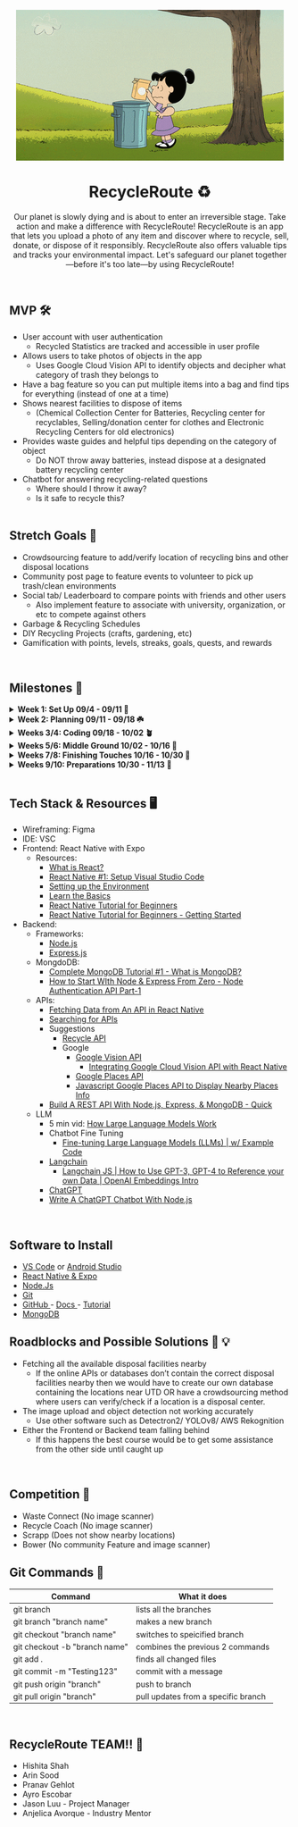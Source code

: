 <p align="center">
  <img align="center" src="recycle.gif">

# <h1 align="center">RecycleRoute :recycle:</h1>

<p align="center">
Our planet is slowly dying and is about to enter an irreversible stage. Take action and make a difference with RecycleRoute! RecycleRoute is an app that lets you upload a photo of any item and discover where to recycle, sell, donate, or dispose of it responsibly. RecycleRoute also offers valuable tips and tracks your environmental impact. Let's safeguard our planet together—before it's too late—by using RecycleRoute!
</p>
<br>

## MVP :hammer_and_wrench:

- User account with user authentication
  - Recycled Statistics are tracked and accessible in user profile
- Allows users to take photos of objects in the app
  - Uses Google Cloud Vision API to identify objects and decipher what category of trash they belongs to
- Have a bag feature so you can put multiple items into a bag and find tips for everything (instead of one at a time)
- Shows nearest facilities to dispose of items
  - (Chemical Collection Center for Batteries, Recycling center for recyclables, Selling/donation center for clothes and Electronic Recycling Centers for old electronics)
- Provides waste guides and helpful tips depending on the category of object
  - Do NOT throw away batteries, instead dispose at a designated battery recycling center
- Chatbot for answering recycling-related questions
  - Where should I throw it away?
  - Is it safe to recycle this?
    <br> <br>

## Stretch Goals :rocket:

- Crowdsourcing feature to add/verify location of recycling bins and other disposal locations
- Community post page to feature events to volunteer to pick up trash/clean environments
- Social tab/ Leaderboard to compare points with friends and other users
  - Also implement feature to associate with university, organization, or etc to compete against others
- Garbage & Recycling Schedules
- DIY Recycling Projects (crafts, gardening, etc)
- Gamification with points, levels, streaks, goals, quests, and rewards

<br>

## Milestones :calendar:

<details>
  
**<summary>Week 1: Set Up 09/4 - 09/11 :seedling: </summary>**

#### General:

- Discuss who’s frontend/backend and the overall project/tech stack
- Set up communication, environments, and <a href="https://www.when2meet.com/?26280852-TiZTA">when2meet</a>
- Go over GitHub basics
- Start working on UI designs with Figma
  - Low Fidelity to High Fidelity

#### Frontend

- Look into React Native and CSS

#### Backend

- Start looking into Tech Stack (MongoDB, Express, Node.js)
- Play around with the APIs (use Postman)
- Look into LLM for chatbot and start playing around with it
<br>
</details>

<details>
  
**<summary>Week 2: Planning 09/11 - 09/18 :shamrock: </summary>**

#### Frontend:

- Go over some UI design basics
- Flesh out the collective vision for the app
- Figma Design **due** by the **end of week 2**

#### Backend:

- Plan out database design schema
- Start setting up the User Authentication and the Database. Have a working prototype by the end of the 2nd week
- Keep doing research with the tech stack and APIs
- Look into LLM for chatbot and start playing around with it

<br>
</details>

<details>
  
**<summary>Weeks 3/4: Coding  09/18 - 10/02 :potted_plant: </summary>**
  
#### Frontend:
  - Code initial screens
    - **Login/SignUp Pages** 
    - **Picture Page** 
      - Should be able to take/upload pictures of an object
      - Identifies what the item is and provides a helpful guide and tips on how to recycle it (image a <a href="https://youtu.be/NBmLFMN0fdw?si=-kPb11z3OIlgmm82&t=1285">Pokedex </a>)
        -  Access to the Recycle Page
      - Have a bag to add uploaded multiple objects
        - Shows quantity, item, and ability to remove
    - **Recyle Page** 
      - Google Maps with custom icons for recycling areas
      - Google Map integration that shows the nearest available disposal facilities

#### Backend:

- Set up the APIs for object detection and categorizing the type of recycling
- Start training the LLM and setting up the chatbot
- Start working on adding guides and tips that appear when trash items are received
<br>
</details>

<details>

**<summary>Weeks 5/6: Middle Ground 10/02 - 10/16 :cactus:</summary>**

#### Frontend:

- **Profile Page**

  - Has user’s information and their statistic
  - History of what has been recycled

- **Home page**
  - Has user statistic
    - Number of \_\_\_ recycled
    - Reduced Carbon footprint
    - How long the world could last if everyone recycled like you
  - Helpful guides and tips for recycling
- **Chatbot Page**
  - Should allow the user to input any text they want

#### Backend:

- Connect the login/create page with the backend database
- **Home Page**
  - List the user’s stats and their impact on the planet
  - Provides courses/links/videos to tips on how to recycle
- **User Database**
  - Each object the user recycles is stored in history and the statistics are tracked and updated
- **Chatbot Implementation**
  - Have it work with some basic questions like: - Where should I throw it away? - Is it safe to recycle this?
  <br>
  </details>

<details>

**<summary>Weeks 7/8: Finishing Touches 10/16 - 10/30 :deciduous_tree:</summary>**

- Backend and Frontend communicate to finish integration to connect and test
- Have the **entire** app **working**
- If possible work on stretch goals:
  - Community post page to feature events to volunteer to pick up trash/clean environments
  - Social tab/ Leaderboard to compare points with friends and other users
  - DIY Recycling Projects (crafts, gardening, etc)
- Begin **working** on the **script**

#### Frontend:

- Polish up MVP features and help the backend if needed

#### Backend:

- Finish everything
<br>
</details>

<details>

**<summary>Weeks 9/10: Preparations 10/30 - 11/13 :evergreen_tree:</summary>**

#### General:

- **NO MORE CODING** unless for bug fixes!
- Prepare for Presentation Night! (Make hats from paper for coolness effect)
- Polish app and slides so they are ready to go
<br>
</details>

<br>

## Tech Stack & Resources :desktop_computer:

- Wireframing: Figma
- IDE: VSC
- Frontend: React Native with Expo
  - Resources:
    - <a href="https://www.youtube.com/watch?v=Tn6-PIqc4UM">What is React?</a>
    - <a href="https://www.youtube.com/watch?v=mrjy92pW0kM">React Native #1: Setup Visual Studio Code</a>
    - <a href="https://reactnative.dev/docs/environment-setup">Setting up the Environment</a>
    - <a href="https://reactnative.dev/docs/tutorial?language=javascript">Learn the Basics</a>
    - <a href="https://www.youtube.com/playlist?list=PLC3y8-rFHvwhiQJD1di4eRVN30WWCXkg1">React Native Tutorial for Beginners</a>
    - <a href="https://www.youtube.com/watch?v=6ZnfsJ6mM5c">React Native Tutorial for Beginners - Getting Started</a>
- Backend:
  - Frameworks:
    - <a href="https://nodejs.org/en/">Node.js</a>
    - <a href="https://expressjs.com/">Express.js</a>
  - MongdoDB:
    - <a href="https://www.youtube.com/watch?v=ExcRbA7fy_A&list=PL4cUxeGkcC9h77dJ-QJlwGlZlTd4ecZOA">Complete MongoDB Tutorial #1 - What is MongoDB?</a>
    - <a href="https://www.youtube.com/watch?v=P5QbE9aRCLQ&list=PLaAoUJDWH9WrPXMOkqHHsPHxbhvRDqryM">How to Start WIth Node & Express From Zero - Node Authentication API Part-1</a>
  - APIs:
    - <a href="https://www.youtube.com/watch?v=KJhg761xb3c">Fetching Data from An API in React Native</a>
    - <a href="https://rapidapi.com/search/restaurants/">Searching for APIs</a>
    - Suggestions
      - <a href="https://recyclenation.com/recycling-api/">Recycle API</a>
      - Google
        - <a href="https://cloud.google.com/vision">Google Vision API</a>
          - <a href="https://www.youtube.com/watch?v=iir0ezSvRLw&t=354s"> Integrating Google Cloud Vision API with React Native </a>
        - <a href="https://developers.google.com/maps/documentation/places/web-service/search-nearby">Google Places API</a>
        - <a href="https://www.youtube.com/watch?v=iOif0eHQbHY"> Javascript Google Places API to Display Nearby Places Info</a>
    - <a href="https://www.youtube.com/watch?v=fgTGADljAeg">Build A REST API With Node.js, Express, & MongoDB - Quick</a>
  - LLM
    - 5 min vid: <a href="https://www.youtube.com/watch?v=5sLYAQS9sWQ">How Large Language Models Work</a>
    - Chatbot Fine Tuning
      - <a href="https://www.youtube.com/watch?v=eC6Hd1hFvos">Fine-tuning Large Language Models (LLMs) | w/ Example Code</a>
    - <a href="https://js.langchain.com/docs/get_started/installation">Langchain</a>
      - <a href="https://www.youtube.com/watch?v=veV2I-NEjaM">Langchain JS | How to Use GPT-3, GPT-4 to Reference your own Data | OpenAI Embeddings Intro</a>
    - <a href="https://openai.com/blog/introducing-chatgpt-and-whisper-apis">ChatGPT</a>
    - <a href="https://www.youtube.com/watch?v=1YU83Lw58eo">Write A ChatGPT Chatbot With Node.js</a>

<br>

## Software to Install

- <a href="https://code.visualstudio.com/">VS Code</a> or <a href="https://developer.android.com/studio">Android Studio</a>
- <a href="https://reactnative.dev/docs/environment-setup"> React Native & Expo </a>
- <a href="https://nodejs.org/en/"> Node.Js </a>
- <a href="https://git-scm.com/downloads"> Git </a>
- <a href="https://git-scm.com/downloads"> GitHub </a> - <a href="https://docs.github.com/en/get-started/quickstart/hello-world"> Docs </a> - <a href="https://product.hubspot.com/blog/git-and-github-tutorial-for-beginners">Tutorial </a>
- <a href="https://www.mongodb.com/docs/manual/core/document/"> MongoDB </a>

## Roadblocks and Possible Solutions :construction: :bulb:

- Fetching all the available disposal facilities nearby
  - If the online APIs or databases don’t contain the correct disposal facilities nearby then we would have to create our own database containing the locations near UTD OR have a crowdsourcing method where users can verify/check if a location is a disposal center.
- The image upload and object detection not working accurately
  - Use other software such as Detectron2/ YOLOv8/ AWS Rekognition
- Either the Frontend or Backend team falling behind
  - If this happens the best course would be to get some assistance from the other side until caught up

<br>

## Competition :boxing_glove:

- Waste Connect (No image scanner)
- Recycle Coach (No image scanner)
- Scrapp (Does not show nearby locations)
- Bower (No community Feature and image scanner)
  <br>

## Git Commands :notebook:

| Command                       | What it does                        |
| ----------------------------- | ----------------------------------- |
| git branch                    | lists all the branches              |
| git branch "branch name"      | makes a new branch                  |
| git checkout "branch name"    | switches to speicified branch       |
| git checkout -b "branch name" | combines the previous 2 commands    |
| git add .                     | finds all changed files             |
| git commit -m "Testing123"    | commit with a message               |
| git push origin "branch"      | push to branch                      |
| git pull origin "branch"      | pull updates from a specific branch |

<br>

## RecycleRoute TEAM!! :tada:

- Hishita Shah
- Arin Sood
- Pranav Gehlot
- Ayro Escobar
- Jason Luu - Project Manager
- Anjelica Avorque - Industry Mentor
